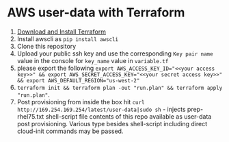 # AWS user-data with Terraform

1. [Download and Install Terraform](https://www.terraform.io/downloads.html)
2. Install awscli as `pip install awscli`
3. Clone this repository
4. Upload your public ssh key  and use the corresponding `Key pair name` value in the console for `key_name` value in `variable.tf`
5. please export the following `export AWS_ACCESS_KEY_ID="<<your access key>>" && export AWS_SECRET_ACCESS_KEY="<<your secret access key>>" && export AWS_DEFAULT_REGION="us-west-2"`
6. `terraform init && terraform plan -out "run.plan" && terraform apply "run.plan"`. 
7. Post provisioning from inside the box hit `curl http://169.254.169.254/latest/user-data|sudo sh` - injects prep-rhel75.txt shell-script file contents of this repo available as user-data post provisioning. Various type besides shell-script including direct cloud-init commands may be passed.

